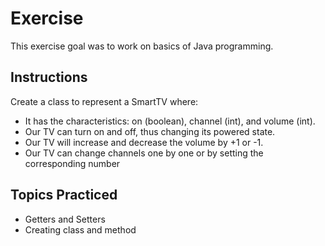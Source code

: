 # Exercise
This exercise goal was to work on basics of Java programming.

## Instructions
Create a class to represent a SmartTV where:
- It has the characteristics: on (boolean), channel (int), and volume (int).
- Our TV can turn on and off, thus changing its powered state.
- Our TV will increase and decrease the volume by +1 or -1.
- Our TV can change channels one by one or by setting the corresponding number

## Topics Practiced
- Getters and Setters
- Creating class and method

